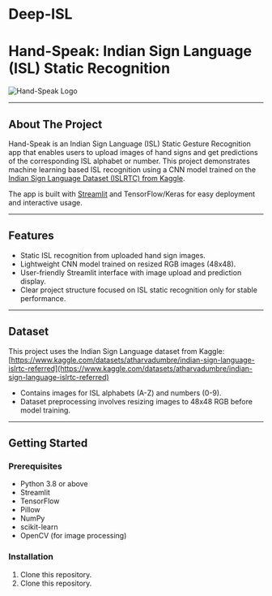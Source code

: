 # Deep-ISL

# Hand-Speak: Indian Sign Language (ISL) Static Recognition

![Hand-Speak Logo](SIGN_LANGUAGE_LOGO.png)

---

## About The Project

Hand-Speak is an Indian Sign Language (ISL) Static Gesture Recognition app that enables users to upload images of hand signs and get predictions of the corresponding ISL alphabet or number. This project demonstrates machine learning based ISL recognition using a CNN model trained on the [Indian Sign Language Dataset (ISLRTC) from Kaggle](https://www.kaggle.com/datasets/atharvadumbre/indian-sign-language-islrtc-referred).

The app is built with [Streamlit](https://streamlit.io/) and TensorFlow/Keras for easy deployment and interactive usage.

---

## Features

- Static ISL recognition from uploaded hand sign images.
- Lightweight CNN model trained on resized RGB images (48x48).
- User-friendly Streamlit interface with image upload and prediction display.
- Clear project structure focused on ISL static recognition only for stable performance.

---

## Dataset

This project uses the Indian Sign Language dataset from Kaggle:  
[https://www.kaggle.com/datasets/atharvadumbre/indian-sign-language-islrtc-referred](https://www.kaggle.com/datasets/atharvadumbre/indian-sign-language-islrtc-referred)

- Contains images for ISL alphabets (A-Z) and numbers (0-9).
- Dataset preprocessing involves resizing images to 48x48 RGB before model training.

---

## Getting Started

### Prerequisites

- Python 3.8 or above
- Streamlit
- TensorFlow
- Pillow
- NumPy
- scikit-learn
- OpenCV (for image processing)

### Installation
1. Clone this repository.
1. Clone this repository.

